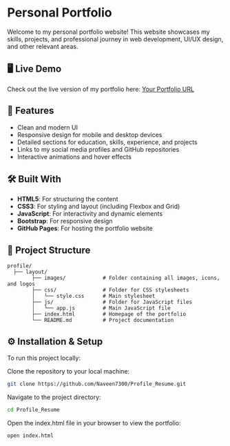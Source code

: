 # Personal Portfolio

Welcome to my personal portfolio website! This website showcases my skills, projects, and professional journey in web development, UI/UX design, and other relevant areas.

## 🖥️ Live Demo

Check out the live version of my portfolio here: [Your Portfolio URL](https://naveen7300.github.io/Profile_Resume/profile/layout/index.html)

## 🚀 Features

- Clean and modern UI
- Responsive design for mobile and desktop devices
- Detailed sections for education, skills, experience, and projects
- Links to my social media profiles and GitHub repositories
- Interactive animations and hover effects

## 🛠️ Built With

- **HTML5**: For structuring the content
- **CSS3**: For styling and layout (including Flexbox and Grid)
- **JavaScript**: For interactivity and dynamic elements
- **Bootstrap**: For responsive design
- **GitHub Pages**: For hosting the portfolio website

## 📂 Project Structure

```plaintext
profile/
  ├── layout/
        ├── images/            # Folder containing all images, icons, and logos
        ├── css/               # Folder for CSS stylesheets
        │   └── style.css      # Main stylesheet
        ├── js/                # Folder for JavaScript files
        │   └── app.js         # Main JavaScript file
        ├── index.html         # Homepage of the portfolio
        └── README.md          # Project documentation
```

## ⚙️ Installation & Setup

To run this project locally:

Clone the repository to your local machine:
```Bash
git clone https://github.com/Naveen7300/Profile_Resume.git
```
Navigate to the project directory:
```Bash
cd Profile_Resume
```
Open the index.html file in your browser to view the portfolio:
```Bash
open index.html
```
